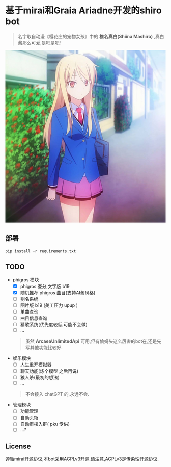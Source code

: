# 基于mirai和Graia Ariadne开发的shiro bot
> 名字取自动漫《樱花庄的宠物女孩》中的 **椎名真白(Shiina Mashiro)** ,真白酱那么可爱,是吧是吧!


![真白镇楼](./images/shiro.jpg)


## 部署
`pip install -r requirements.txt`

## TODO
- phigros 模块
  - [x] phigros 查分,文字版 b19
  - [x] 随机推荐 phigros 曲目(支持AI酱风格)
  - [ ] 别名系统
  - [ ] 图片版 b19 (美工压力 upup )
  - [ ] 单曲查询
  - [ ] 曲目信息查询
  - [ ] 猜歌系统(优先度较低,可能不会做)
  - [ ] ...
  > 虽然 **ArcaeaUnlimitedApi** 可用,但有偷妈头这么厉害的bot在,还是先写其他功能比较好.
- 娱乐模块
  - [ ] 人生重开模拟器
  - [ ] 聊天功能(炼个模型 之后再说)
  - [ ] 狼人杀(最初的想法)
  - [ ] ...
  > 不会接入 chatGPT 的,永远不会.
- 管理模块
  - [ ] 功能管理
  - [ ] 自助头衔
  - [ ] 自动审核入群( pku 专供)
  - [ ] ...?

## License
遵循mirai开源协议,本bot采用AGPLv3开源.请注意,AGPLv3是传染性开源协议.